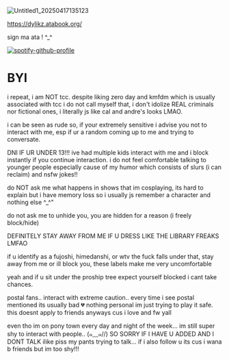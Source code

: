 
![Untitled1_20250417135123](https://github.com/user-attachments/assets/bc7e8913-96eb-4326-8430-7234f8b372bd)

 https://dylikz.atabook.org/
<p>sign ma ata ! ^_^</p>

[![spotify-github-profile](https://spotify-github-profile.kittinanx.com/api/view?uid=31tleqegpb4lhcogzq6e3rwkleiq&cover_image=true&theme=natemoo-re&show_offline=false&background_color=121212&interchange=false&bar_color=be2727&bar_color_cover=false)](https://github.com/kittinan/spotify-github-profile)

# BYI
<p> i repeat, i am NOT tcc. despite liking zero day and kmfdm which is usually associated with  tcc i do not call myself that, i don't idolize REAL criminals nor fictional ones, i literally js like cal and andre's looks LMAO.</p>
 <p> i can be seen as rude so, if your extremely sensitive i advise you not to interact with me, esp if ur a random coming up to me and trying to conversate.</p>
 <p> DNI IF UR UNDER 13!!! ive had multiple kids interact with me and i block instantly if you continue interaction. i do not feel comfortable talking to younger people especially cause of my humor which consists of slurs (i can reclaim) and nsfw jokes!!</p>
<p> do NOT ask me what happens in shows that im cosplaying, its hard to explain but i have memory loss so i usually js remember a character and nothing else ^_^"</p>
<p>do not ask me to unhide you, you are hidden for a reason (i freely block/hide)</p>
<p> DEFINITELY STAY AWAY FROM ME IF U DRESS LIKE THE LIBRARY FREAKS LMFAO</p>
<p> if u identify as a fujoshi, himedanshi, or wtv the fuck falls under that, stay away from me or ill block you, these labels make me very uncomfortable </p>
<p> yeah and if u sit under the proship tree expect yourself blocked i cant take chances.</p>
<p> postal fans.. interact with extreme caution.. every time i see postal mentioned its usually bad 💔 nothing personal im just trying to play it safe. this doesnt apply to friends anyways cus i love and fw yall</p>

<p> even tho im on pony town every day and night of the week... im still super shy to interact with people.. (๑﹏๑//) SO SORRY IF I HAVE U ADDED AND I DONT TALK ilike piss my pants trying to talk... if i also follow u its cus i wana b friends but im too shy!!!</p>
